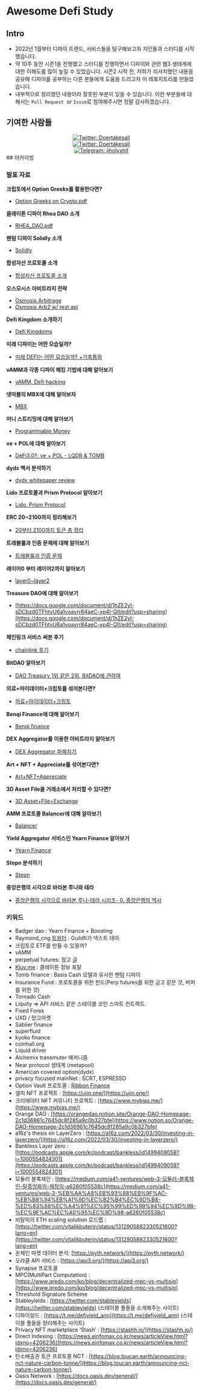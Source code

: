 # Awesome Defi Study

## Intro

- 2022년 1월부터 디파이 트랜드, 서비스들을 탐구해보고자 지인들과 스터디를 시작했습니다.
- 약 10주 동안 시즌1을 진행했고 스터디를 진행하면서 디파이와 관련 웹3 생태계에 대한 이해도를 많이 높일 수 있었습니다.
시즌2 시작 전, 저희가 리서치했던 내용을 공유해 디파이를 공부하는 다른 분들에게 도움을 드리고자 이 레포지토리를 만들었습니다.
- 내부적으로 정리했던 내용이라 잘못된 부분이 있을 수 있습니다. 이런 부분들에 대해서는 `Pull Request`
 or `Issue`로 참여해주시면 정말 감사하겠습니다.

## 기여한 사람들

<div align=center>
    <a href="https://twitter.com/doertakesall">
    <img alt="Twitter: Doertakesall" src="https://img.shields.io/twitter/follow/doertakesall?style=social" target="_blank" />
    </a>
    <br>
    <a href="https://twitter.com/doertakesall">
    <img alt="Twitter: Doertakesall" src="https://img.shields.io/twitter/follow/doertakesall?style=social" target="_blank" />
    </a>
    <br>
    <a href="https://t.me/jiholyxhit">
    <img alt="Telegram: jiholyxhit" src="https://img.shields.io/badge/Follow%20TG%40-jiholyxhit-orange" target="_blank" />
    </a>
</div>
## 아카이빙

### 발표 자료

**크립토에서 Option Greeks를 활용한다면?**
- [Option Greeks on Crypto.pdf](https://s3-us-west-2.amazonaws.com/secure.notion-static.com/d17d8bb8-3dd6-43b5-9fca-e0d1f97dc1ec/Option_Greeks_on_Crypto.pdf)

**클레이튼 디파이 Rhea DAO 소개**
- [RHEA_DAO.pdf](https://s3-us-west-2.amazonaws.com/secure.notion-static.com/8541a66f-6ea1-4f29-9cc8-c0b895acf667/RHEA_DAO.pdf)

**팬텀 디파이 Solidly 소개**
- [Solidly](https://www.notion.so/Solidly-ec40850392244c4aa681280d97274082)

**합성자산 프로토콜 소개**
- [합성자산 프로토콜 소개](https://www.notion.so/9e9584bcee21475da23f7ec0fa8e28d5) 

**오스모시스 아비트라지 전략**
- [Osmosis Arbitrage](https://www.notion.so/Osmosis-Arbitrage-71b51e5d9a304e2dbfba5955305494fd)
- [Osmosis Arb2 w/ rest api](https://www.notion.so/Osmosis-Arb2-w-rest-api-1e30ebb3e7134b7ab84319ec36dcfd6e)


**Defi Kingdom 소개하기**
- [Defi Kingdoms](https://www.notion.so/Defi-Kingdoms-f7d09395fb5041f1b747f957b53d5075)

**미래 디파이는 어떤 모습일까?**
- [미래 DEFI는 어떤 모습일까? +기축통화](https://www.notion.so/DEFI-50439d43728b4b60883aa9cde39b8a78)

**vAMM과 각종 디파이 해킹 기법에 대해 알아보기**
- [vAMM, Defi hacking](https://www.notion.so/Defi-Basic-vAMM-hacking-06b50abca8e34afebf04d07a877b1008)

**넷마블의 MBX에 대해 알아보자**
- [MBX](https://www.notion.so/MBX-abdfc3900f0e475e8d6c8130b9005b73)

**머니 스트리밍에 대해 알아보기**
- [Programmable Money](https://defi-study.notion.site/defi-study/Programmable-Money-53659643a88b4edcbdd5b6f52db0a8ff)

**ve + POL에 대해 알아보기**
- [DeFi3.0?: ve + POL - LQDR & TOMB](https://docs.google.com/document/d/1zKj1aPcTestve_9rTCUrPzsCJbS_Eb3wONsIStU3rCE/edit?usp=sharing)

**dydx 백서 분석하기**
- [dydx whitepaper review](https://www.notion.so/dydx-whitepaper-review-b562fc7f14ed45f184131327f43da439)

**Lido 프로토콜과 Prism Protocol 알아보기**
- [Lido, Prism Protocol](https://www.notion.so/Lido-Prism-Protocol-ad133feadfa24d8fb935f13669c9ef7d)

**ERC 20~2100까지 정리해보기**
- [20부터 2100까지 토큰 총 정리](https://www.notion.so/20-2100-0324-059ad753ca484d8e9ce9d00fdd610106)

**트래블룰과 인증 문제에 대해 알아보기**
- [트래블룰과 인증 문제](https://www.notion.so/_-295beecc7034425fb67647a539563311)

**레이어0 부터 레이어2까지 알아보기**
- [layer0~layer2](https://www.notion.so/layer0-layer2-4689af1496f64adab774940115328906)

**Treasure DAO에 대해 알아보기**
- [https://docs.google.com/document/d/1hZE2yI-sDCbzd0TFhtvU6a1voayrr84aeC-xp4I-QII/edit?usp=sharing](https://docs.google.com/document/d/1hZE2yI-sDCbzd0TFhtvU6a1voayrr84aeC-xp4I-QII/edit?usp=sharing)

**체인링크 서비스 써본 후기**
- [chainlink 후기](https://www.notion.so/chainlink_0331-0751e91f698741f29867b8145e7e6d9b)

**BitDAO 알아보기**
- [DAO Treasury 1위 같은 2위, BitDAO에 관하여](https://www.notion.so/DAO-Treasury-1-2-BitDAO-a9b0e9e991544ccd997443328d6491e0)

**의료+마이데이터+크립토를 섞어본다면?**
- [의료+마이데이터+크립토](https://moomallaeng.medium.com/%EC%9D%98%EB%A3%8C%EC%97%90%EC%84%9C%EC%9D%98-%EB%A7%88%EC%9D%B4%EB%8D%B0%EC%9D%B4%ED%84%B0-%ED%99%9C%EC%9A%A9%EC%97%90-%EB%8C%80%ED%95%9C-%EA%B8%B0%ED%9A%8D-e6787dcedb69)

**Benqi Finance에 대해 알아보기**
- [Benqi finance](https://www.notion.so/Benqi-finance-12493a4e3bca4b50b38bec5c620f1cbb)

**DEX Aggregator를 이용한 아비트라지 알아보기**
- [DEX Aggregator 파헤치기](https://www.notion.so/DEX-Aggregator-caf2ef1f78fd48738aba9746ea95212e)

**Art + NFT + Appreciate를 섞어본다면?**
- [Art+NFT+Appreciate](https://moomallaeng.medium.com/%EC%95%84%ED%8A%B8-nft-%EA%B4%80%EB%9E%8C-8d879e5830c8)

**3D Asset File을 거래소에서 처리할 수 있다면?**
- [3D Asset+File+Exchange](https://moomallaeng.medium.com/3d-asset-file-exchange-239255af0cde)

**AMM 프로토콜 Balancer에 대해 알아보기**
- [Balancer](https://www.notion.so/Balancer-a57157ce739f460bae5d7640cfbe189c)

**Yield Aggregator 서비스인 Yearn Finance 알아보기**
- [Yearn Finance](https://www.notion.so/Yearn-Finance-4861aa3e89fa462e8613867f67b825ac)

**Stepn 분석하기**
- [Stepn](https://www.notion.so/Stepn-a19127a92973443bbeb6d0b4c5630a84)

**중앙은행의 시각으로 바라본 루나와 테라**
- [중앙은행의 시각으로 바라본 루나-테라 시리즈- 0. 중앙은행의 역사](https://doramuton.medium.com/%EC%A4%91%EC%95%99%EC%9D%80%ED%96%89%EC%9D%98-%EC%8B%9C%EA%B0%81%EC%9C%BC%EB%A1%9C-%EB%B0%94%EB%9D%BC%EB%B3%B8-%EB%A3%A8%EB%82%98-%ED%85%8C%EB%9D%BC-%EC%8B%9C%EB%A6%AC%EC%A6%88-0-%EC%A4%91%EC%95%99%EC%9D%80%ED%96%89%EC%9D%98-%EC%97%AD%EC%82%AC-5c12c68606a)

### 키워드

- Badger dao : Yearn Finance + Boosting
- Raymond_cng [트위터](https://twitter.com/chng_raymond) : Guildfi가 넥스트 테마.
- 크립토로 ETF를 만들 수 있을까?
- vAMM
- perpetual futures: 참고 [글](https://research.paradigm.xyz/cartoon-guide-to-perps)
- [Kluv.me](http://Kluv.me) : 클레이튼 정보 포탈
- Tomb finance : Basis Cash 모델과 유사한 팬텀 디파이
- Insurance Fund : 프로토콜을 위한 펀드(Perp futures를 위한 금고 같은 것, 버퍼를 위한 것)
- Tornado Cash
- Liquity ⇒ API 서비스 같은 스테이블 코인 스마트 컨트랙트.
- Fixed Forex
- UXD / 망고마켓
- Sablier finance
- superfluid
- kyoko finance
- coinhall.org
- Liquid driver
- Alchemix transmuter 매커니즘
- Near protocol 생태계 (metapool)
- American covered option(dydx)
- privacy focused mainNet : SCRT, ESPRESSO
- Option Vault 프로토콜 : [Ribbon Finance](https://app.ribbon.finance/)
- 셀피 NFT 프로젝트 : [https://ujin.one/](https://ujin.one/)
- 크리에이터 NFT 커뮤니티 프로젝트 : [https://www.mybias.me/](https://www.mybias.me/)
- Orange DAO : [https://orangedao.notion.site/Orange-DAO-Homepage-2c1d36961c7645dc8f285a9c0b327bfe](https://www.notion.so/Orange-DAO-Homepage-2c1d36961c7645dc8f285a9c0b327bfe)
- a16z's thesis on LayerZero :  [https://a16z.com/2022/03/30/investing-in-layerzero/](https://a16z.com/2022/03/30/investing-in-layerzero/)
- Bankless Layer zero : [https://podcasts.apple.com/kr/podcast/bankless/id1499409058?i=1000554824301](https://podcasts.apple.com/kr/podcast/bankless/id1499409058?i=1000554824301)
- 모듈러 블록체인 : [https://medium.com/a41-ventures/web-3-모듈러-블록체인-탈중앙화의-재정의-a6260f05538c](https://medium.com/a41-ventures/web-3-%EB%AA%A8%EB%93%88%EB%9F%AC-%EB%B8%94%EB%A1%9D%EC%B2%B4%EC%9D%B8-%ED%83%88%EC%A4%91%EC%95%99%ED%99%94%EC%9D%98-%EC%9E%AC%EC%A0%95%EC%9D%98-a6260f05538c)
- 비탈릭의 ETH scaling solution 로드맵 : [https://twitter.com/vitalikbuterin/status/1312905882330521600?lang=en](https://twitter.com/vitalikbuterin/status/1312905882330521600?lang=en)
- 온체인 마켓 데이터 분석:  [https://pyth.network/](https://pyth.network/)
- 오라클 API 서비스 :  [https://api3.org/](https://api3.org/)
- Synapse 프로토콜
- MPC(MultiPart Computation) : [https://www.qredo.com/ko/blog/decentralized-mpc-vs-multisig](https://www.qredo.com/ko/blog/decentralized-mpc-vs-multisig)
- Threshold Signature Scheme
- Stableyields : [https://twitter.com/stableyields](https://twitter.com/stableyields) (스테이블 풀들을 소개해주는 사이트)
- 디파이일드 : [https://t.me/defiyield_ann](https://t.me/defiyield_ann) (스테이블 풀들을 정리해주는 사이트)
- Privacy NFT marketplace ‘Stash’ : [https://stashh.io/](https://stashh.io/)
- Direct Indexing : [https://news.einfomax.co.kr/news/articleView.html?idxno=4206236](https://news.einfomax.co.kr/news/articleView.html?idxno=4206236)
- 탄소배출권 토큰 프로토콜 NCT : [https://blog.toucan.earth/announcing-nct-nature-carbon-tonne/](https://blog.toucan.earth/announcing-nct-nature-carbon-tonne/)
- Oasis Network : [https://docs.oasis.dev/general/](https://docs.oasis.dev/general/)